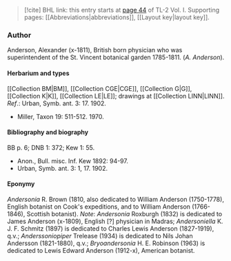 > [!cite] BHL link: this entry starts at [page 44](https://www.biodiversitylibrary.org/item/103414#page/92/mode/1up) of TL-2 Vol. I.
> Supporting pages: [[Abbreviations|abbreviations]], [[Layout key|layout key]].

### Author

Anderson, Alexander (x-1811), British born physician who was superintendent of the St. Vincent botanical garden 1785-1811. (*A. Anderson*).

#### Herbarium and types

[[Collection BM|BM]], [[Collection CGE|CGE]], [[Collection G|G]], [[Collection K|K]], [[Collection LE|LE]]; drawings at [[Collection LINN|LINN]].
*Ref*.: Urban, Symb. ant. 3: 17. 1902.
- Miller, Taxon 19: 511-512. 1970.

#### Bibliography and biography

BB p. 6; DNB 1: 372; Kew 1: 55.
- Anon., Bull. misc. Inf. Kew 1892: 94-97.
- Urban, Symb. ant. 3: 1, 17. 1902.

#### Eponymy

*Andersonia* R. Brown (1810, also dedicated to William Anderson (1750-1778), English botanist on Cook's expeditions, and to William Anderson (1766-1846), Scottish botanist).
*Note*: *Andersonia* Roxburgh (1832) is dedicated to James Anderson (x-1809), English \[?\] physician in Madras; *Andersoniella* K. J. F. Schmitz (1897) is dedicated to Charles Lewis Anderson (1827-1919), q.v.; *Anderssoniopiper* Trelease (1934) is dedicated to Nils Johan Andersson (1821-1880), q.v.; *Bryoandersonia* H. E. Robinson (1963) is dedicated to Lewis Edward Anderson (1912-x), American botanist.

